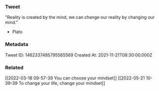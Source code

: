### Tweet
"Reality is created by the mind, we can change our reality by changing our mind." 

- Plato

### Metadata
Tweet ID: 1462337485795565569
Created At: 2021-11-21T08:30:00.000Z

### Related
[[2022-03-18 09-57-39 You can choose your mindset]]
[[2022-05-21 10-39-39 To change your life, change your mindset]]

